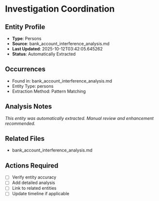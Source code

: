 # Investigation Coordination

## Entity Profile
- **Type**: Persons
- **Source**: bank_account_interference_analysis.md
- **Last Updated**: 2025-10-12T03:42:05.645262
- **Status**: Automatically Extracted

## Occurrences
- Found in: bank_account_interference_analysis.md
- Entity Type: persons
- Extraction Method: Pattern Matching

## Analysis Notes
*This entity was automatically extracted. Manual review and enhancement recommended.*

## Related Files
- bank_account_interference_analysis.md

## Actions Required
- [ ] Verify entity accuracy
- [ ] Add detailed analysis
- [ ] Link to related entities
- [ ] Update timeline if applicable
